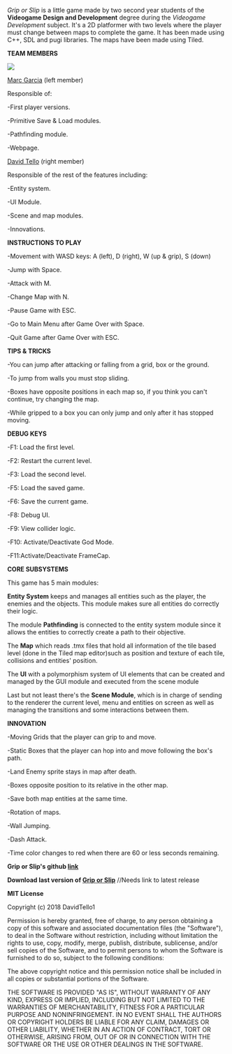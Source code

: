 *Grip or Slip* is a little game made by two second year students of the **Videogame Design and Development** degree during the *Videogame Development* subject. It's a 2D platformer with two levels where the player must change between maps to complete the game. It has been made using C++, SDL and pugi libraries. The maps have been made using Tiled.

**TEAM MEMBERS**

<img src="https://drive.google.com/open?id=1SwIo5wclkMEWYVq_dS7QHXGA_UmMk6Nw">

[Marc Garcia](https://github.com/marcgreig) (left member)

Responsible of:

-First player versions.

-Primitive Save & Load modules.

-Pathfinding module.

-Webpage.

[David Tello](https://github.com/DavidTello1) (right member)

Responsible of the rest of the features including:

-Entity system.

-UI Module.

-Scene and map modules.

-Innovations.

**INSTRUCTIONS TO PLAY**

-Movement with WASD keys: A (left), D (right), W (up & grip), S (down)

-Jump with Space.

-Attack with M.

-Change Map with N.

-Pause Game with ESC.

-Go to Main Menu after Game Over with Space.

-Quit Game after Game Over with ESC.

**TIPS & TRICKS**

-You can jump after attacking or falling from a grid, box or the ground.

-To jump from walls you must stop sliding.

-Boxes have opposite positions in each map so, if you think you can't continue, try changing the map.

-While gripped to a box you can only jump and only after it has stopped moving.

**DEBUG KEYS**

-F1: Load the first level.

-F2: Restart the current level.

-F3: Load the second level.

-F5: Load the saved game.

-F6: Save the current game.

-F8: Debug UI.

-F9: View collider logic.

-F10: Activate/Deactivate God Mode.

-F11:Activate/Deactivate FrameCap.

**CORE SUBSYSTEMS**

This game has 5 main modules:

**Entity System** keeps and manages all entities such as the player, the enemies and the objects. This module makes sure all entities do correctly their logic.

The module **Pathfinding** is connected to the entity system module since it allows the entities to correctly create a path to their objective.

The **Map** which reads .tmx files that hold all information of the tile based level (done in the Tiled map editor)such as position and texture of each tile, collisions and entities' position.

The **UI** with a polymorphism system of UI elements that can be created and managed by the GUI module and executed from the scene module

Last but not least there's the **Scene Module**, which is in charge of sending to the renderer the current level, menu and entities on screen as well as managing the transitions and some interactions between them.

**INNOVATION**

-Moving Grids that the player can grip to and move.

-Static Boxes that the player can hop into and move following the box's path.

-Land Enemy sprite stays in map after death.

-Boxes opposite position to its relative in the other map.

-Save both map entities at the same time.

-Rotation of maps.

-Wall Jumping.

-Dash Attack.

-Time color changes to red when there are 60 or less seconds remaining.

**Grip or Slip's github [link](https://github.com/DavidTello1/Development)**

**Download last version of [Grip or Slip]()** //Needs link to latest release

**MIT License**

Copyright (c) 2018 DavidTello1

Permission is hereby granted, free of charge, to any person obtaining a copy
of this software and associated documentation files (the "Software"), to deal
in the Software without restriction, including without limitation the rights
to use, copy, modify, merge, publish, distribute, sublicense, and/or sell
copies of the Software, and to permit persons to whom the Software is
furnished to do so, subject to the following conditions:

The above copyright notice and this permission notice shall be included in all
copies or substantial portions of the Software.

THE SOFTWARE IS PROVIDED "AS IS", WITHOUT WARRANTY OF ANY KIND, EXPRESS OR
IMPLIED, INCLUDING BUT NOT LIMITED TO THE WARRANTIES OF MERCHANTABILITY,
FITNESS FOR A PARTICULAR PURPOSE AND NONINFRINGEMENT. IN NO EVENT SHALL THE
AUTHORS OR COPYRIGHT HOLDERS BE LIABLE FOR ANY CLAIM, DAMAGES OR OTHER
LIABILITY, WHETHER IN AN ACTION OF CONTRACT, TORT OR OTHERWISE, ARISING FROM,
OUT OF OR IN CONNECTION WITH THE SOFTWARE OR THE USE OR OTHER DEALINGS IN THE
SOFTWARE.
